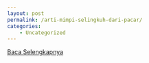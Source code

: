 ```yaml
---
layout: post
permalink: /arti-mimpi-selingkuh-dari-pacar/
categories:
    - Uncategorized
---
```


[Baca Selengkapnya](/07)